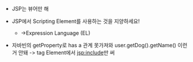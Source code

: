 - JSP는 뷰어만 해
- JSP에서 Scripting Element를 사용하는 것을 지양하세요!
  - ->Expression Language (EL)
 
- 자바빈의 getProperty로 has a 관계 못가져와 user.getDog().getName() 이런 거 안돼
-> tag Element에서 <jsp:include>만 써
